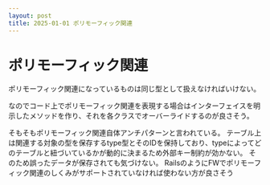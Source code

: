 ```yaml
---
layout: post
title: 2025-01-01 ポリモーフィック関連
---
```


# ポリモーフィック関連

ポリモーフィック関連になっているものは同じ型として扱えなければいけない。

なのでコード上でポリモーフィック関連を表現する場合はインターフェイスを明示したメソッドを作り、それを各クラスでオーバーライドするのが良さそう。

そもそもポリモーフィック関連自体アンチパターンと言われている。
テーブル上は関連する対象の型を保存するtype型とそのIDを保持しており、typeによってどのテーブルと紐づいているかが動的に決まるため外部キー制約が効かない。
そのため誤ったデータが保存されても気づけない。
RailsのようにFWでポリモーフィック関連のしくみがサポートされていなければ使わない方が良さそう
